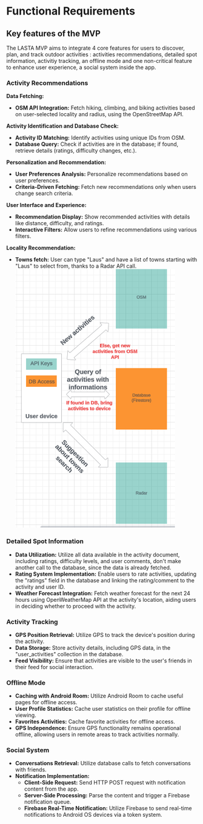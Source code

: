 # Functional Requirements

## Key features of the MVP

The LASTA MVP aims to integrate 4 core features for users to discover, plan, and track outdoor activities : activities recommendations, detailed spot information, activitiy tracking, an offline mode and one non-critical feature to enhance user experience, a social system inside the app.

### Activity Recommendations

**Data Fetching:**
- **OSM API Integration:** Fetch hiking, climbing, and biking activities based on user-selected locality and radius, using the OpenStreetMap API.

**Activity Identification and Database Check:**
- **Activity ID Matching:** Identify activities using unique IDs from OSM.
- **Database Query:** Check if activities are in the database; if found, retrieve details (ratings, difficulty changes, etc.).

**Personalization and Recommendation:**
- **User Preferences Analysis:** Personalize recommendations based on user preferences.
- **Criteria-Driven Fetching:** Fetch new recommendations only when users change search criteria.

**User Interface and Experience:**
- **Recommendation Display:** Show recommended activities with details like distance, difficulty, and ratings.
- **Interactive Filters:** Allow users to refine recommendations using various filters.

**Locality Recommendation:**
- **Towns fetch:** User can type "Laus" and have a list of towns starting with "Laus" to select from, thanks to a Radar API call.
![Activity Recommendations](image.png)

### Detailed Spot Information

- **Data Utilization:** Utilize all data available in the activity document, including ratings, difficulty levels, and user comments, don't make another call to the database, since the data is already fetched.
- **Rating System Implementation:** Enable users to rate activities, updating the "ratings" field in the database and linking the rating/comment to the activity and user ID.
- **Weather Forecast Integration:** Fetch weather forecast for the next 24 hours using OpenWeatherMap API at the activity's location, aiding users in deciding whether to proceed with the activity.

### Activity Tracking

- **GPS Position Retrieval:** Utilize GPS to track the device's position during the activity.
- **Data Storage:** Store activity details, including GPS data, in the "user_activities" collection in the database.
- **Feed Visibility:** Ensure that activities are visible to the user's friends in their feed for social interaction.

### Offline Mode

- **Caching with Android Room:** Utilize Android Room to cache useful pages for offline access.
- **User Profile Statistics:** Cache user statistics on their profile for offline viewing.
- **Favorites Activities:** Cache favorite activities for offline access.
- **GPS Independence:** Ensure GPS functionality remains operational offline, allowing users in remote areas to track activities normally.

### Social System

- **Conversations Retrieval:** Utilize database calls to fetch conversations with friends.
- **Notification Implementation:**
  - **Client-Side Request:** Send HTTP POST request with notification content from the app.
  - **Server-Side Processing:** Parse the content and trigger a Firebase notification queue.
  - **Firebase Real-Time Notification:** Utilize Firebase to send real-time notifications to Android OS devices via a token system.




